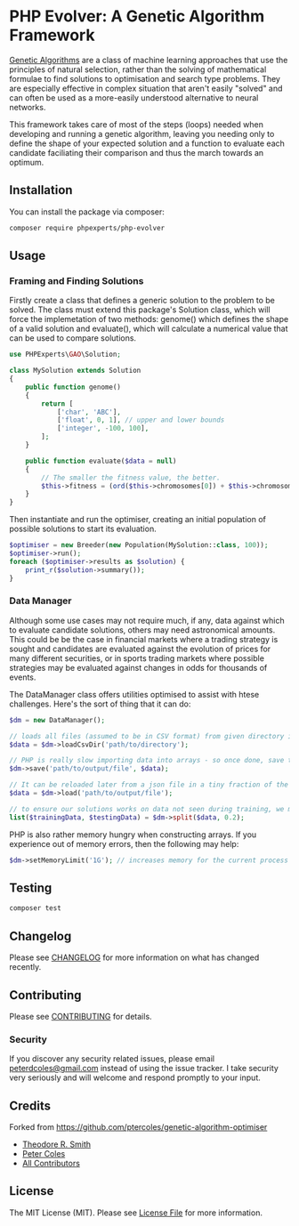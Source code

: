 # PHP Evolver: A Genetic Algorithm Framework

[Genetic Algorithms](https://en.wikipedia.org/wiki/Genetic_algorithm) are a class of machine learning approaches that use the principles of natural selection, rather than the solving of mathematical formulae to find solutions to optimisation and search type problems. They are especially effective in complex situation that aren't easily "solved" and can often be used as a more-easily understood alternative to neural networks.

This framework takes care of most of the steps (loops) needed when developing and running a genetic algorithm, leaving you needing only to define the shape of your expected solution and a function to evaluate each candidate faciliating their comparison and thus the march towards an optimum. 

## Installation

You can install the package via composer:

```bash
composer require phpexperts/php-evolver
```

## Usage

### Framing and Finding Solutions

Firstly create a class that defines a generic solution to the problem to be solved. The class must extend this package's Solution class, which will force the implemetation of two methods: genome() which defines the shape of a valid solution and evaluate(), which will calculate a numerical value that can be used to compare solutions.

``` php
use PHPExperts\GAO\Solution;

class MySolution extends Solution
{
    public function genome()
    {
        return [
            ['char', 'ABC'],
            ['float', 0, 1], // upper and lower bounds
            ['integer', -100, 100],
        ];
    }

    public function evaluate($data = null)
    {
        // The smaller the fitness value, the better.
        $this->fitness = (ord($this->chromosomes[0]) + $this->chromosomes[2]) / $this->chromosomes[1];
    }
}
```

Then instantiate and run the optimiser, creating an initial population of possible solutions to start its evaluation.

``` php
$optimiser = new Breeder(new Population(MySolution::class, 100));
$optimiser->run();
foreach ($optimiser->results as $solution) {
    print_r($solution->summary());
}
```

### Data Manager

Although some use cases may not require much, if any, data against which to evaluate candidate solutions, others may need astronomical amounts. This could be be the case in financial markets where a trading strategy is sought and candidates are evaluated against the evolution of prices for many different securities, or in sports trading markets where possible strategies may be evaluated against changes in odds for thousands of events.

The DataManager class offers utilities optimised to assist with htese challenges. Here's the sort of thing that it can do:

``` php
$dm = new DataManager();

// loads all files (assumed to be in CSV format) from given directory into an collection
$data = $dm->loadCsvDir('path/to/directory');

// PHP is really slow importing data into arrays - so once done, save the results (as json)
$dm->save('path/to/output/file', $data);

// It can be reloaded later from a json file in a tiny fraction of the time taken by the initial import
$data = $dm->load('path/to/output/file');

// to ensure our solutions works on data not seen during training, we may set aside some data (20% below) just for testing
list($trainingData, $testingData) = $dm->split($data, 0.2);
```

PHP is also rather memory hungry when constructing arrays. If you experience out of memory errors, then the following may help:

``` php
$dm->setMemoryLimit('1G'); // increases memory for the current process only, accepts values in M or G e.g. 512M or 2Gs
```

## Testing

``` bash
composer test
```

## Changelog

Please see [CHANGELOG](CHANGELOG.md) for more information on what has changed recently.

## Contributing

Please see [CONTRIBUTING](CONTRIBUTING.md) for details.

### Security

If you discover any security related issues, please email peterdcoles@gmail.com instead of using the issue tracker. I take security very seriously and will welcome and respond promptly to your input.

## Credits

Forked from https://github.com/ptercoles/genetic-algorithm-optimiser

- [Theodore R. Smith](https://github.com/hopeseekr)
- [Peter Coles](https://github.com/petercoles)
- [All Contributors](../../contributors)

## License

The MIT License (MIT). Please see [License File](LICENSE.md) for more information.
